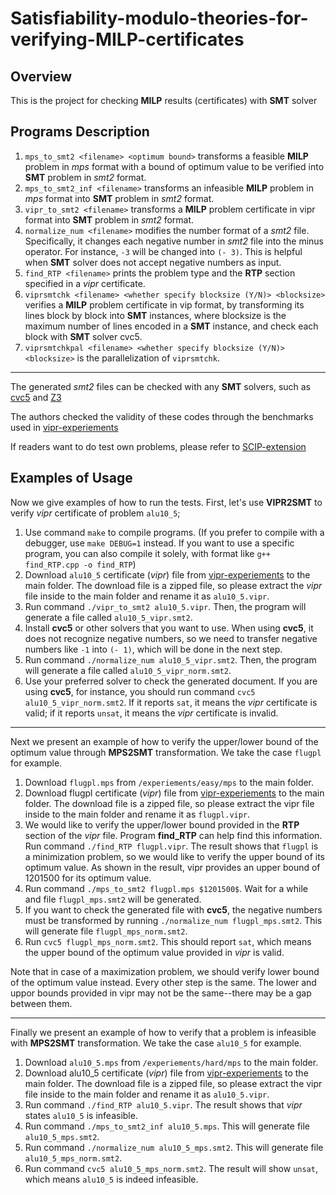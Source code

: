 # Satisfiability-modulo-theories-for-verifying-MILP-certificates
## Overview
This is the project for checking **MILP** results (certificates) with **SMT** solver

## Programs Description
1. `mps_to_smt2 <filename> <optimum bound>` transforms a feasible **MILP** problem in *mps* format with a bound of optimum value to be verified into **SMT** problem in *smt2* format.
2. `mps_to_smt2_inf <filename>` transforms an infeasible **MILP** problem in *mps* format into **SMT** problem in *smt2* format.
3. `vipr_to_smt2 <filename>` transforms a **MILP** problem certificate in vipr format into **SMT** problem in *smt2* format.
4. `normalize_num <filename>` modifies the number format of a *smt2* file. Specifically, it changes each negative number in *smt2* file into the minus operator. For instance, `-3` will be changed into `(- 3)`. This is helpful when **SMT** solver does not accept negative numbers as input. 
5. `find_RTP <filename>` prints the problem type and the **RTP** section specified in a *vipr* certificate.
6. `viprsmtchk <filename> <whether specify blocksize (Y/N)> <blocksize>` verifies a **MILP** problem certificate in vip format, by transforming its lines block by block into **SMT** instances, where blocksize is the maximum number of lines encoded in a **SMT** instance, and check each block with **SMT** solver cvc5.
7. `viprsmtchkpal <filename> <whether specify blocksize (Y/N)> <blocksize>` is the parallelization of `viprsmtchk`.
---

The generated *smt2* files can be checked with any **SMT** solvers, such as [cvc5](https://github.com/cvc5/cvc5) and [Z3](https://github.com/Z3Prover/z3)

The authors checked the validity of these codes through the benchmarks used in [vipr-experiements](https://github.com/ambros-gleixner/VIPR/tree/master/experiments)

If readers want to do test own problems, please refer to [SCIP-extension](https://github.com/leoneifler/exact-SCIP)

## Examples of Usage
Now we give examples of how to run the tests. First, let's use **VIPR2SMT** to verify *vipr* certificate of problem `alu10_5`;
1. Use command `make` to compile programs. (If you prefer to compile with a debugger, use `make DEBUG=1` instead. If you want to use a specific program, you can also compile it solely, with format like `g++ find_RTP.cpp -o find_RTP`) 
2. Download `alu10_5` certificate (*vipr*) file from [vipr-experiements](https://github.com/ambros-gleixner/VIPR/tree/master/experiments) to the main folder. The download file is a zipped file, so please extract the *vipr* file inside to the main folder and rename it as `alu10_5.vipr`.
3. Run command `./vipr_to_smt2 alu10_5.vipr`. Then, the program will generate a file called `alu10_5_vipr.smt2`.
4. Install **cvc5** or other solvers that you want to use. When using **cvc5**, it does not recognize negative numbers, so we need to 
    transfer negative numbers like `-1` into `(- 1)`, which will be done in the next step.
5. Run command `./normalize_num alu10_5_vipr.smt2`. Then, the program will generate a file called `alu10_5_vipr_norm.smt2`.
6. Use your preferred solver to check the generated document. If you are using **cvc5**, for instance, you should run command `cvc5 alu10_5_vipr_norm.smt2`. If it reports `sat`, it means the *vipr* certificate is valid; if it reports `unsat`, it means the *vipr* certificate is invalid.

---

Next we present an example of how to verify the upper/lower bound of the optimum value through **MPS2SMT** transformation. We take the case `flugpl` for example.
1. Download `flugpl.mps` from `/experiements/easy/mps` to the main folder.
2. Download flugpl certificate (*vipr*) file from [vipr-experiements](https://github.com/ambros-gleixner/VIPR/tree/master/experiments) to the main folder. The download file is a zipped file, so please extract the vipr file inside to the main folder and rename it as `flugpl.vipr`.
3. We would like to verify the upper/lower bound provided in the **RTP** section of the *vipr* file. Program **find_RTP** can help find this information. Run command `./find_RTP flugpl.vipr`. The result shows that `flugpl` is a minimization problem, so we would like to verify the upper bound of its optimum value. As shown in the result, vipr provides an upper bound of $1201500$ for its optimum value.
4. Run command `./mps_to_smt2 flugpl.mps $1201500$`. Wait for a while and file `flugpl_mps.smt2` will be generated.
5. If you want to check the generated file with **cvc5**, the negative numbers must be transformed by running `./normalize_num flugpl_mps.smt2`. This will generate file `flugpl_mps_norm.smt2`.
6. Run `cvc5 flugpl_mps_norm.smt2`. This should report `sat`, which means the upper bound of the optimum value provided in *vipr* is valid.

Note that in case of a maximization problem, we should verify lower bound of the optimum value instead. Every other step is the same. The lower and uppor bounds provided in vipr may not be the same--there may be a gap between them.

---

Finally we present an example of how to verify that a problem is infeasible with **MPS2SMT** transformation. We take the case `alu10_5` for example.
1. Download `alu10_5.mps` from `/experiements/hard/mps` to the main folder.
2. Download alu10_5 certificate (*vipr*) file from [vipr-experiements](https://github.com/ambros-gleixner/VIPR/tree/master/experiments) to the main folder. The download file is a zipped file, so please extract the vipr file inside to the main folder and rename it as `alu10_5.vipr`.
3. Run command `./find_RTP alu10_5.vipr`. The result shows that *vipr* states `alu10_5` is infeasible. 
4. Run command `./mps_to_smt2_inf alu10_5.mps`. This will generate file `alu10_5_mps.smt2`.
5. Run command `./normalize_num alu10_5_mps.smt2`. This will generate file `alu10_5_mps_norm.smt2`.
6. Run command `cvc5 alu10_5_mps_norm.smt2`. The result will show `unsat`, which means `alu10_5` is indeed infeasible.

